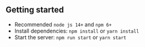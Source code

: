 ## Getting started
- Recommended `node js 14+` and `npm 6+`
- Install dependencies: `npm install` or `yarn install`
- Start the server: `npm run start` or `yarn start`
